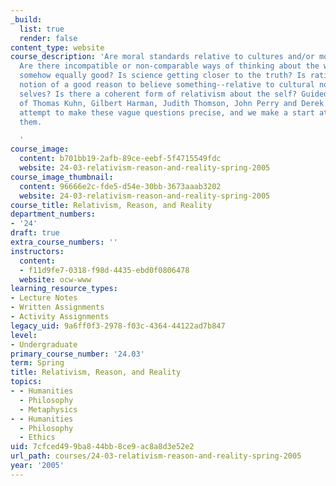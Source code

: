 ```yaml
---
_build:
  list: true
  render: false
content_type: website
course_description: 'Are moral standards relative to cultures and/or moral frameworks?
  Are there incompatible or non-comparable ways of thinking about the world that are
  somehow equally good? Is science getting closer to the truth? Is rationality--the
  notion of a good reason to believe something--relative to cultural norms? What are
  selves? Is there a coherent form of relativism about the self? Guided by the writings
  of Thomas Kuhn, Gilbert Harman, Judith Thomson, John Perry and Derek Parfit, we
  attempt to make these vague questions precise, and we make a start at answering
  them.

  '
course_image:
  content: b701bb19-2afb-89ce-eebf-5f4715549fdc
  website: 24-03-relativism-reason-and-reality-spring-2005
course_image_thumbnail:
  content: 96666e2c-fde5-d54e-30bb-3673aaab3202
  website: 24-03-relativism-reason-and-reality-spring-2005
course_title: Relativism, Reason, and Reality
department_numbers:
- '24'
draft: true
extra_course_numbers: ''
instructors:
  content:
  - f11d9fe7-0318-f98d-4435-ebd0f0806478
  website: ocw-www
learning_resource_types:
- Lecture Notes
- Written Assignments
- Activity Assignments
legacy_uid: 9a6ff0f3-2978-f03c-4364-44122ad7b847
level:
- Undergraduate
primary_course_number: '24.03'
term: Spring
title: Relativism, Reason, and Reality
topics:
- - Humanities
  - Philosophy
  - Metaphysics
- - Humanities
  - Philosophy
  - Ethics
uid: 7cfced49-9ba8-44bb-8ce9-ac8a8d3e52e2
url_path: courses/24-03-relativism-reason-and-reality-spring-2005
year: '2005'
---
```

